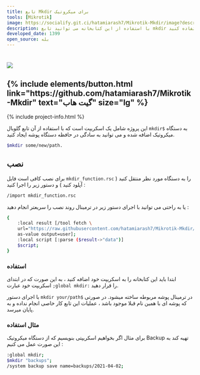 ```yaml
---
title: تابع Mkdir برای میکروتیک
tools: [Mikrotik]
image: https://socialify.git.ci/hatamiarash7/Mikrotik-Mkdir/image?description=1&font=KoHo&language=1&owner=1&pattern=Circuit%20Board&theme=Dark
description: با استفاده از این کتابخانه می توانید تابع mkdir را در ترمینال دستگاه های میکروتیک خود استفاده کنید
developed_date: 1399
open_source: بله
---
```


<h1 class="center">
<img src="https://socialify.git.ci/hatamiarash7/Mikrotik-Mkdir/image?description=1&font=KoHo&language=1&owner=1&pattern=Circuit%20Board&theme=Dark"/>
</h1>

<h2 class="center">
{% include elements/button.html link="https://github.com/hatamiarash7/Mikrotik-Mkdir" text="گیت هاب" size="lg" %}
</h2>

{% include project-info.html %}

این پروژه شامل یک اسکریپت است که با استفاده از آن تابع گلوبال `mkdir$` به دستگاه میکروتیک اضافه شده و می توانید به سادگی در حافظه دستگاه پوشه ایجاد کنید.

```sh
$mkdir some/new/path.
```

## نصب

برای نصب کافی است فایل `mkdir_function.rsc` را به دستگاه مورد نظر منتقل کنید ( آپلود کنید ) و دستور زیر را اجرا کنید :

```sh
/import mkdir_function.rsc
```

یا به راحتی می توانید با اجرای دستور زیر در ترمینال روند نصب را سریعتر انجام دهید :

```sh
{
    :local result [/tool fetch \
    url="https://raw.githubusercontent.com/hatamiarash7/Mikrotik-Mkdir/main/mkdir_function.rsc" \
    as-value output=user];
    :local script [:parse ($result->"data")]
    $script;
}
```

### استفاده

ابتدا باید این کتابخانه را به اسکریپت خود اضافه کنید ، به این صورت که در ابتدای اسکریپت خود عبارت `;global mkdir:` را قرار دهید.

با اجرای دستور `mkdir your/path$` در ترمینال پوشه مربوطه ساخته میشود. در صورتی که پوشه ای با همین نام قبلا موجود باشد ، عملیات این تابع کار خاصی انجام نداده و به پایان میرسد.

### مثال استفاده

برای مثال اگر بخواهیم اسکریپتی بنویسیم که از دستگاه میکروتیک Backup تهیه کند به این صورت عمل می کنیم :

```sh
:global mkdir;
$mkdir "backups";
/system backup save name=backups/2021-04-02;
```
